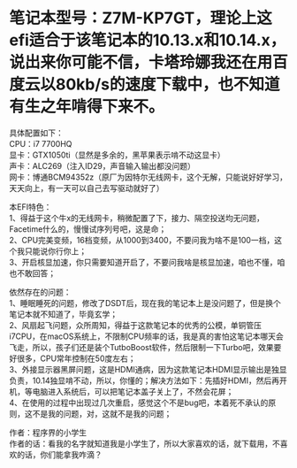 # 笔记本型号：Z7M-KP7GT，理论上这efi适合于该笔记本的10.13.x和10.14.x，说出来你可能不信，卡塔玲娜我还在用百度云以80kb/s的速度下载中，也不知道有生之年啃得下来不。

具体配置如下：  
     CPU：i7 7700HQ  
     显卡：GTX1050ti（显然是多余的，黑苹果表示啃不动这显卡）  
     声卡：ALC269（注入ID29，声音输入输出都没问题）  
     网卡：博通BCM94352z（原厂为因特尔无线网卡，这个无解，只能说好好学习，天天向上，有一天可以自己去写驱动就好了）

本EFI特色：  
    1、得益于这个牛x的无线网卡，稍微配置了下，接力、隔空投送均无问题，Facetime什么的，慢慢试序列号吧，这是命；  
    2、CPU完美变频，16档变频，从1000到3400，不要问我为啥不是100一档，这个我只能说你行你上；  
    3、开启核显加速，你只需要知道开启了，不要问我啥是核显加速，咱也不懂，咱也不敢回答；


依然存在的问题：  
1、睡眠睡死的问题，修改了DSDT后，现在我的笔记本上是没问题了，但是换个笔记本就不知道了，毕竟玄学；  
2、风扇起飞问题，众所周知，得益于这款笔记本的优秀的公模，单铜管压i7CPU，在macOS系统上，不限制CPU频率的话，我是真的害怕这笔记本哪天会飞走，所以，孩子们还是装个TutboBoost软件，然后限制一下Turbo吧，效果要好很多，CPU常年控制在50度左右；  
3、外接显示器黑屏问题，这是HDMI通病，因为这款笔记本HDMI显示输出是独显负责，10.14独显啃不动，所以，你懂的；解决方法如下：先插好HDMI，然后再开机，等电脑进入系统后，可以把笔记本盖子关上了，不然会花屏；  
4、在使用的过程中出现过几次重启，感觉这个不是bug吧，本着死不承认的原则，这不是我的问题，对，这就不是我的问题；




作者：程序界的小学生  
作者的话：看我的名字就知道我是小学生了，所以大家喜欢的话，就下载用，不喜欢的话，你们能拿我咋滴？

